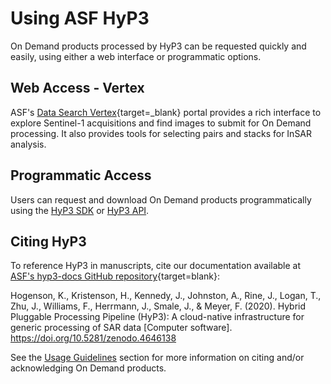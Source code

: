 # Using ASF HyP3

On Demand products processed by HyP3 can be requested quickly and easily, using either a web interface or programmatic options. 

## Web Access - Vertex
ASF's [Data Search Vertex](https://search.asf.alaska.edu/ "https://search.asf.alaska.edu/" ){target=_blank} portal provides a rich interface to explore Sentinel-1 acquisitions and find images to submit for On Demand processing. It also provides tools for selecting pairs and stacks for InSAR analysis.

## Programmatic Access
Users can request and download On Demand products programmatically using the [HyP3 SDK](using/sdk.md) or [HyP3 API](using/api.md).

## Citing HyP3

To reference HyP3 in manuscripts, cite our documentation available at [ASF's hyp3-docs GitHub repository](https://github.com/ASFHyP3/hyp3-docs "https://github.com/ASFHyP3/hyp3-docs" ){target=blank}:

Hogenson, K., Kristenson, H., Kennedy, J., Johnston, A., Rine, J., Logan, T., Zhu, J., Williams, F., Herrmann, J., Smale, J., & Meyer, F. (2020). Hybrid Pluggable Processing Pipeline (HyP3): A cloud-native infrastructure for generic processing of SAR data [Computer software]. https://doi.org/10.5281/zenodo.4646138

See the [Usage Guidelines](usage_guidelines.md) section for more information on citing and/or acknowledging On Demand products.

